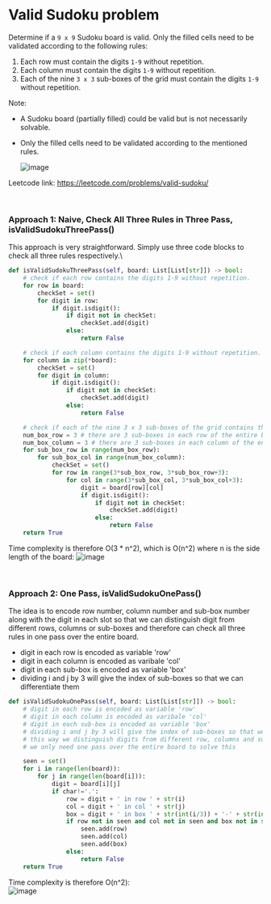 # Valid Sudoku problem
Determine if a `9 x 9` Sudoku board is valid. Only the filled cells need to be validated according to the following rules:
1. Each row must contain the digits `1-9` without repetition.
2. Each column must contain the digits `1-9` without repetition.
3. Each of the nine `3 x 3` sub-boxes of the grid must contain the digits `1-9` without repetition.

Note:
* A Sudoku board (partially filled) could be valid but is not necessarily solvable.
* Only the filled cells need to be validated according to the mentioned rules.

  ![image](https://user-images.githubusercontent.com/25105806/122307617-888dc580-cebf-11eb-8e27-20141b63e55f.png)

Leetcode link: https://leetcode.com/problems/valid-sudoku/

<br/>

### Approach 1: Naive, Check All Three Rules in Three Pass, isValidSudokuThreePass()
This approach is very straightforward. Simply use three code blocks to check all three rules respectively.\

```python
def isValidSudokuThreePass(self, board: List[List[str]]) -> bool:
    # check if each row contains the digits 1-9 without repetition.
    for row in board:
        checkSet = set()
        for digit in row:
            if digit.isdigit():
                if digit not in checkSet:
                    checkSet.add(digit)
                else:
                    return False

    # check if each column contains the digits 1-9 without repetition.
    for column in zip(*board):
        checkSet = set()
        for digit in column:
            if digit.isdigit():
                if digit not in checkSet:
                    checkSet.add(digit)
                else:
                    return False

    # check if each of the nine 3 x 3 sub-boxes of the grid contains the digits 1-9 without repetition.
    num_box_row = 3 # there are 3 sub-boxes in each row of the entire board
    num_box_column = 3 # there are 3 sub-boxes in each column of the entire board
    for sub_box_row in range(num_box_row):
        for sub_box_col in range(num_box_column):
            checkSet = set()
            for row in range(3*sub_box_row, 3*sub_box_row+3):
                for col in range(3*sub_box_col, 3*sub_box_col+3):
                    digit = board[row][col]
                    if digit.isdigit():
                        if digit not in checkSet:
                            checkSet.add(digit)
                        else:
                            return False
    return True
```

Time complexity is therefore O(3 \* n^2), which is O(n^2) where n is the side length of the board:
![image](https://user-images.githubusercontent.com/25105806/122307731-c68ae980-cebf-11eb-9690-4c0383cccb5e.png)

<br />

### Approach 2: One Pass, isValidSudokuOnePass()
The idea is to encode row number, column number and sub-box number along with the digit in each slot so that we can distinguish digit from different rows, columns or sub-boxes and therefore can check all three rules in one pass over the entire board.
* digit in each row is encoded as variable 'row'
* digit in each column is encoded as varibale 'col'
* digit in each sub-box is encoded as variable 'box'
* dividing i and j by 3 will give the index of sub-boxes so that we can differentiate them
     
```python
def isValidSudokuOnePass(self, board: List[List[str]]) -> bool:
    # digit in each row is encoded as variable 'row'
    # digit in each column is encoded as varibale 'col'
    # digit in each sub-box is encoded as variable 'box'
    # dividing i and j by 3 will give the index of sub-boxes so that we can differentiate them
    # this way we distinguish digits from different row, columns and sub-boxes
    # we only need one pass over the entire board to solve this

    seen = set()
    for i in range(len(board)):
        for j in range(len(board[i])):
            digit = board[i][j]
            if char!='.':
                row = digit + ' in row ' + str(i)
                col = digit + ' in col ' + str(j)
                box = digit + ' in box ' + str(int(i/3)) + '-' + str(int(j/3))
                if row not in seen and col not in seen and box not in seen:
                    seen.add(row)
                    seen.add(col)
                    seen.add(box)
                else:
                    return False
    return True
```
     
Time complexity is therefore O(n^2):\
![image](https://user-images.githubusercontent.com/25105806/122308035-66487780-cec0-11eb-81d4-d3114c4029e7.png)

